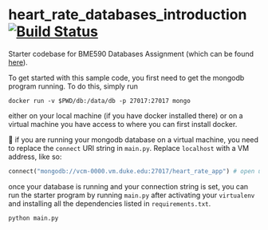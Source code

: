 # heart_rate_databases_introduction [![Build Status](https://travis-ci.org/pcg15/heart_rate_databases_introduction.svg?branch=master)](https://travis-ci.org/pcg15/heart_rate_databases_introduction)
Starter codebase for BME590 Databases Assignment (which can be found [here](https://github.com/mlp6/Medical-Software-Design/blob/master/Lectures/databases/main.md#mini-projectassignment)). 

To get started with this sample code, you first need to get the mongodb program running. To do this, simply run 
```
docker run -v $PWD/db:/data/db -p 27017:27017 mongo
```

either on your local machine (if you have docker installed there) or on a virtual machine you have access to where you can first install docker.

:eyes: if you are running your mongodb database on a virtual machine, you need to replace the `connect` URI string in `main.py`. Replace `localhost` with a VM address, like so:

```py
connect("mongodb://vcm-0000.vm.duke.edu:27017/heart_rate_app") # open up connection to db
```

once your database is running and your connection string is set, you can run the starter program by running `main.py` after activating your `virtualenv` and installing all the dependencies listed in `requirements.txt`.

```
python main.py
```
